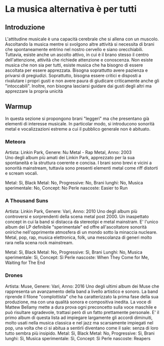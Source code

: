 # La musica alternativa è per tutti

## Introduzione
L'attitudine musicale è una capacità cerebrale che si allena con un muscolo. 
Ascoltando la musica mentre si svolgono altre attività si necessita di brani che spontaneamente entrino nel nostro cervello e siano orecchiabili.
Tuttavia, esiste anche un ascolto attivo, in cui è il brano stesso il centro dell'attenzione, attività che richiede attenzione e conoscenza.
Non esiste musica che non sia per tutti, esiste musica che ha bisogno di essere ascoltata per essere apprezzata.
Bisogna soprattutto avere pazienza e privarsi di pregiudizi.
Soprattutto, bisogna essere critici e disposti a rivalutare i propri gusti e non avere paura di giudicare criticamente anche gli "intoccabili".
Inoltre, non bisogna lasciarsi guidare dai gusti degli altri ma apprezzare la propria unicità

## Warmup
In questa sezione si propongono brani "leggeri" ma che presentano già elementi di interesse musicale.
In particolar modo, si introducono sonorità metal e vocalizzazioni estreme a cui il pubblico generale non è abituato.

### Meteora
Artista: Linkin Park, Genere: Nu Metal - Rap Metal, Anno: 2003 <br>
Uno degli album più amati dei Linkin Park, apprezzato per la sua spontaneità e la struttura coerente e concisa.
I brani sono brevi e vicini a sonorità mainstream, tuttavia sono presenti elementi metal come riff distorti e scream vocali.

Metal: Sì, Black Metal: No, Progressive: No, Brani lunghi: No, Musica sperimentale: No, Concept: No
Perle nascoste: Easier to Run


### A Thousand Suns
Artista: Linkin Park, Genere: Vari, Anno: 2010
Uno degli album più controversi e sorprendenti della scena metal post 2000.
Un inaspettato concept in cui la band si distacca da stereotipi e metal mainstram.
E' l'unico album dei LP definibile "sperimentale" ed offre all'ascoltatore sonorità oniriche
nell'opprimente atmosfera di un mondo sotto la minaccia nucleare.
Metal, pop, rap, musica elettronica, folk, una mescolanza di generi molto rara nella scena rock mainstream.

Metal: Sì, Black Metal: No, Progressive: Sì, Brani Lunghi: No, Musica sperimentale: Sì, Concept: Sì
Perle nascoste: When They Come for Me, Waiting for The End


### Drones
Artista: Muse, Genere: Vari, Anno: 2016
Uno degli ultimi album dei Muse che rappresenta un avanzamento della band a livello artistico e sonoro.
La band riprende il filone "complottista" che ha caratterizzato la prima fase della sua produzione,
ma con una qualità sonora e compositiva inedita. La voce di Mattew Bellamy mette a dura prova
ogni preconcetto sulla voce maschile e può risultare sgradevole, trattasi però di un fatto prettamente personale.
E' il primo album di questa lista ad impiegare largamente gli accordi diminuiti, molto usati nella musica classica e nel jazz ma scarsamente impiegati nel pop,
una volta che ci si abitua a sentirli diventano come il sale: senza di loro tutto sembra più insipido.
Metal: Sì, Black Metal: No, Progressive: Sì, Brani lunghi: Sì, Musica sperimentale: Sì, Concept: Sì
Perle nascoste: Reapers


